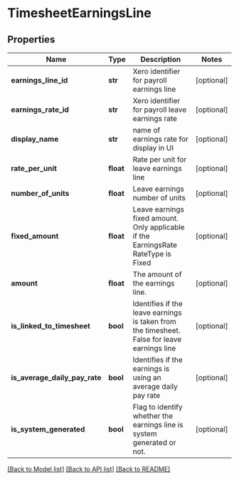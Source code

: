 # TimesheetEarningsLine

## Properties
Name | Type | Description | Notes
------------ | ------------- | ------------- | -------------
**earnings_line_id** | **str** | Xero identifier for payroll earnings line | [optional] 
**earnings_rate_id** | **str** | Xero identifier for payroll leave earnings rate | [optional] 
**display_name** | **str** | name of earnings rate for display in UI | [optional] 
**rate_per_unit** | **float** | Rate per unit for leave earnings line | [optional] 
**number_of_units** | **float** | Leave earnings number of units | [optional] 
**fixed_amount** | **float** | Leave earnings fixed amount. Only applicable if the EarningsRate RateType is Fixed | [optional] 
**amount** | **float** | The amount of the earnings line. | [optional] 
**is_linked_to_timesheet** | **bool** | Identifies if the leave earnings is taken from the timesheet. False for leave earnings line | [optional] 
**is_average_daily_pay_rate** | **bool** | Identifies if the earnings is using an average daily pay rate | [optional] 
**is_system_generated** | **bool** | Flag to identify whether the earnings line is system generated or not. | [optional] 

[[Back to Model list]](../README.md#documentation-for-models) [[Back to API list]](../README.md#documentation-for-api-endpoints) [[Back to README]](../README.md)


